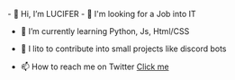 <p>
- 👋 Hi, I’m LUCIFER
- 👀 I'm looking for a Job into IT


- 🌱 I’m currently learning Python, Js, Html/CSS

- 💞️ I lito to contribute into small projects like discord bots

- 📫 How to reach me on Twitter <a href="https://twitter.com/LUCYFERRRS">Click me</a>
</p>
<!---
https://twitter.com/LUCYFERRRS
--->
